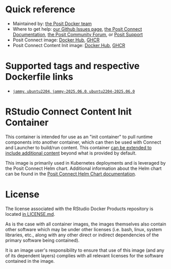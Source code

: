 # Quick reference

* Maintained by: [the Posit Docker team](https://github.com/rstudio/rstudio-docker-products)
* Where to get help: [our Github Issues page](https://github.com/rstudio/rstudio-docker-products/issues), [the Posit Connect Documentation](https://docs.posit.co/connect/), 
  [the Posit Community Forum](https://forum.posit.co/c/posit-professional-hosted/posit-connect/27), or [Posit Support](https://support.posit.co/hc/en-us)
* Posit Connect image: [Docker Hub](https://hub.docker.com/r/rstudio/rstudio-connect), [GHCR](https://github.com/rstudio/rstudio-docker-products/pkgs/container/rstudio-connect)
* Posit Connect Content Init image: [Docker Hub](https://hub.docker.com/r/rstudio/rstudio-connect-content-init), [GHCR](https://github.com/rstudio/rstudio-docker-products/pkgs/container/rstudio-connect-content-init)

# Supported tags and respective Dockerfile links

* [`jammy`, `ubuntu2204`, `jammy-2025.06.0`, `ubuntu2204-2025.06.0`](https://github.com/rstudio/rstudio-docker-products/blob/main/connect/Dockerfile.2204)

# RStudio Connect Content Init Container

This container is intended for use as an "init container" to pull
runtime components into another container, which can then be used with Connect and
Launcher to build/run content. This container [can be extended to include additional
content](https://docs.posit.co/helm/examples/connect/container-images/custom-images.html)
beyond what is provided by default.

This image is primarily used in Kubernetes deployments and is leveraged by the Posit 
Connect Helm chart. Additional information about the Helm chart can be found in the
[Posit Connect Helm Chart documentation](https://docs.posit.co/helm/charts/rstudio-connect/README.html).

# License

The license associated with the RStudio Docker Products repository is located [in LICENSE.md](https://github.com/rstudio/rstudio-docker-products/blob/main/LICENSE.md).

As is the case with all container images, the images themselves also contain other software which may be under other
licenses (i.e. bash, linux, system libraries, etc., along with any other direct or indirect dependencies of the primary
software being contained).

It is an image user's responsibility to ensure that use of this image (and any of its dependent layers) complies with
all relevant licenses for the software contained in the image.
